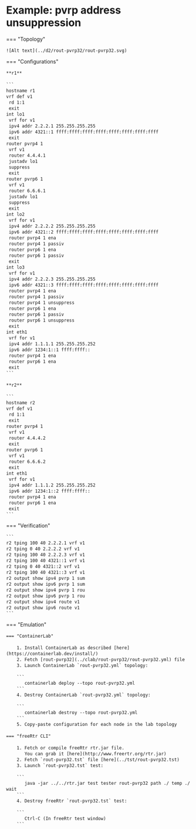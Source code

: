# Example: pvrp address unsuppression

=== "Topology"

    ![Alt text](../d2/rout-pvrp32/rout-pvrp32.svg)

=== "Configurations"

    **r1**

    ```
    hostname r1
    vrf def v1
     rd 1:1
     exit
    int lo1
     vrf for v1
     ipv4 addr 2.2.2.1 255.255.255.255
     ipv6 addr 4321::1 ffff:ffff:ffff:ffff:ffff:ffff:ffff:ffff
     exit
    router pvrp4 1
     vrf v1
     router 4.4.4.1
     justadv lo1
     suppress
     exit
    router pvrp6 1
     vrf v1
     router 6.6.6.1
     justadv lo1
     suppress
     exit
    int lo2
     vrf for v1
     ipv4 addr 2.2.2.2 255.255.255.255
     ipv6 addr 4321::2 ffff:ffff:ffff:ffff:ffff:ffff:ffff:ffff
     router pvrp4 1 ena
     router pvrp4 1 passiv
     router pvrp6 1 ena
     router pvrp6 1 passiv
     exit
    int lo3
     vrf for v1
     ipv4 addr 2.2.2.3 255.255.255.255
     ipv6 addr 4321::3 ffff:ffff:ffff:ffff:ffff:ffff:ffff:ffff
     router pvrp4 1 ena
     router pvrp4 1 passiv
     router pvrp4 1 unsuppress
     router pvrp6 1 ena
     router pvrp6 1 passiv
     router pvrp6 1 unsuppress
     exit
    int eth1
     vrf for v1
     ipv4 addr 1.1.1.1 255.255.255.252
     ipv6 addr 1234:1::1 ffff:ffff::
     router pvrp4 1 ena
     router pvrp6 1 ena
     exit
    ```

    **r2**

    ```
    hostname r2
    vrf def v1
     rd 1:1
     exit
    router pvrp4 1
     vrf v1
     router 4.4.4.2
     exit
    router pvrp6 1
     vrf v1
     router 6.6.6.2
     exit
    int eth1
     vrf for v1
     ipv4 addr 1.1.1.2 255.255.255.252
     ipv6 addr 1234:1::2 ffff:ffff::
     router pvrp4 1 ena
     router pvrp6 1 ena
     exit
    ```

=== "Verification"

    ```
    r2 tping 100 40 2.2.2.1 vrf v1
    r2 tping 0 40 2.2.2.2 vrf v1
    r2 tping 100 40 2.2.2.3 vrf v1
    r2 tping 100 40 4321::1 vrf v1
    r2 tping 0 40 4321::2 vrf v1
    r2 tping 100 40 4321::3 vrf v1
    r2 output show ipv4 pvrp 1 sum
    r2 output show ipv6 pvrp 1 sum
    r2 output show ipv4 pvrp 1 rou
    r2 output show ipv6 pvrp 1 rou
    r2 output show ipv4 route v1
    r2 output show ipv6 route v1
    ```

=== "Emulation"

    === "ContainerLab"

        1. Install ContainerLab as described [here](https://containerlab.dev/install/)  
        2. Fetch [rout-pvrp32](../clab/rout-pvrp32/rout-pvrp32.yml) file  
        3. Launch ContainerLab `rout-pvrp32.yml` topology:  

        ```
           containerlab deploy --topo rout-pvrp32.yml  
        ```
        4. Destroy ContainerLab `rout-pvrp32.yml` topology:  

        ```
           containerlab destroy --topo rout-pvrp32.yml  
        ```
        5. Copy-paste configuration for each node in the lab topology

    === "freeRtr CLI"

        1. Fetch or compile freeRtr rtr.jar file.  
           You can grab it [here](http://www.freertr.org/rtr.jar)  
        2. Fetch `rout-pvrp32.tst` file [here](../tst/rout-pvrp32.tst)  
        3. Launch `rout-pvrp32.tst` test:  

        ```
           java -jar ../../rtr.jar test tester rout-pvrp32 path ./ temp ./ wait
        ```
        4. Destroy freeRtr `rout-pvrp32.tst` test:  

        ```
           Ctrl-C (In freeRtr test window)
        ```

